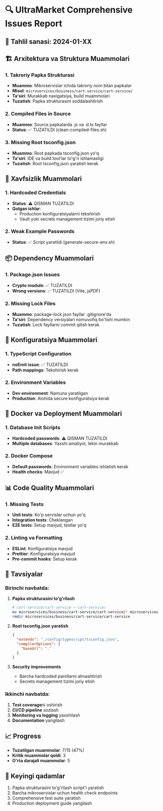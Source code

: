 # 🔍 UltraMarket Comprehensive Issues Report

## 📅 Tahlil sanasi: 2024-01-XX

## 🏗️ Arxitektura va Struktura Muammolari

### 1. **Takroriy Papka Strukturasi**
- **Muammo**: Mikroservislar ichida takroriy nom bilan papkalar
- **Misol**: `microservices/business/cart-service/cart-service/`
- **Ta'siri**: Murakkab navigatsiya, build muammolari
- **Tuzatish**: Papka strukturasini soddalashtirish

### 2. **Compiled Files in Source**
- **Muammo**: Source papkalarda .js va .d.ts fayllar
- **Status**: ✅ TUZATILDI (clean-compiled-files.sh)

### 3. **Missing Root tsconfig.json**
- **Muammo**: Root papkada tsconfig.json yo'q
- **Ta'siri**: IDE va build tool'lar to'g'ri ishlamasligi
- **Tuzatish**: Root tsconfig.json yaratish kerak

## 🔐 Xavfsizlik Muammolari

### 1. **Hardcoded Credentials**
- **Status**: ⚠️ QISMAN TUZATILDI
- **Qolgan ishlar**: 
  - Production konfiguratsiyalarni tekshirish
  - Vault yoki secrets management tizimi joriy etish

### 2. **Weak Example Passwords**
- **Status**: ✅ Script yaratildi (generate-secure-env.sh)

## 📦 Dependency Muammolari

### 1. **Package.json Issues**
- **Crypto module**: ✅ TUZATILDI
- **Wrong versions**: ✅ TUZATILDI (Vite, jsPDF)

### 2. **Missing Lock Files**
- **Muammo**: package-lock.json fayllar .gitignore'da
- **Ta'siri**: Dependency versiyalari nomuvofiq bo'lishi mumkin
- **Tuzatish**: Lock fayllarni commit qilish kerak

## 🔧 Konfiguratsiya Muammolari

### 1. **TypeScript Configuration**
- **noEmit issue**: ✅ TUZATILDI
- **Path mappings**: Tekshirish kerak

### 2. **Environment Variables**
- **Dev environment**: Namuna yaratilgan
- **Production**: Alohida secure konfiguratsiya kerak

## 🐳 Docker va Deployment Muammolari

### 1. **Database Init Scripts**
- **Hardcoded passwords**: ⚠️ QISMAN TUZATILDI
- **Multiple databases**: Yaxshi amaliyot, lekin murakkab

### 2. **Docker Compose**
- **Default passwords**: Environment variables ishlatish kerak
- **Health checks**: Mavjud ✅

## 📊 Code Quality Muammolari

### 1. **Missing Tests**
- **Unit tests**: Ko'p servislar uchun yo'q
- **Integration tests**: Cheklangan
- **E2E tests**: Setup mavjud, testlar yo'q

### 2. **Linting va Formatting**
- **ESLint**: Konfiguratsiya mavjud
- **Prettier**: Konfiguratsiya mavjud
- **Pre-commit hooks**: Setup kerak

## 🎯 Tavsiyalar

### Birinchi navbatda:
1. **Papka strukturasini to'g'rilash**
   ```bash
   # cart-service/cart-service → cart-service/
   mv microservices/business/cart-service/cart-service/* microservices/business/cart-service/
   rmdir microservices/business/cart-service/cart-service
   ```

2. **Root tsconfig.json yaratish**
   ```json
   {
     "extends": "./config/typescript/tsconfig.json",
     "compilerOptions": {
       "baseUrl": "."
     }
   }
   ```

3. **Security improvements**
   - Barcha hardcoded parollarni almashtirish
   - Secrets management tizimi joriy etish

### Ikkinchi navbatda:
1. **Test coverage**ni oshirish
2. **CI/CD pipeline** sozlash
3. **Monitoring va logging** yaxshilash
4. **Documentation** yangilash

## 📈 Progress

- **Tuzatilgan muammolar**: 7/15 (47%)
- **Kritik muammolar qoldi**: 3
- **O'rta darajali muammolar**: 5

## 🚀 Keyingi qadamlar

1. Papka strukturasini to'g'rilash script'i yaratish
2. Barcha mikroservislar uchun health check endpoints
3. Comprehensive test suite yaratish
4. Production deployment guide yangilash